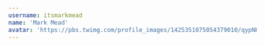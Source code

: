 ```yaml
---
username: itsmarkmead
name: 'Mark Mead'
avatar: 'https://pbs.twimg.com/profile_images/1425351075054379010/qypNHjGY_normal.jpg'
---
```

